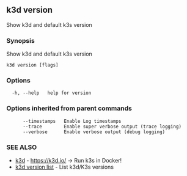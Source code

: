 ## k3d version

Show k3d and default k3s version

### Synopsis

Show k3d and default k3s version

```
k3d version [flags]
```

### Options

```
  -h, --help   help for version
```

### Options inherited from parent commands

```
      --timestamps   Enable Log timestamps
      --trace        Enable super verbose output (trace logging)
      --verbose      Enable verbose output (debug logging)
```

### SEE ALSO

* [k3d](k3d.md)	 - https://k3d.io/ -> Run k3s in Docker!
* [k3d version list](k3d_version_list.md)	 - List k3d/K3s versions

